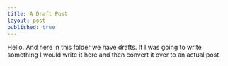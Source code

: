 ```yaml
---
title: A Draft Post
layout: post
published: true
---
```


Hello. And here in this folder we have drafts. If I was going to write something I would write it here and then convert it over to an actual post.
